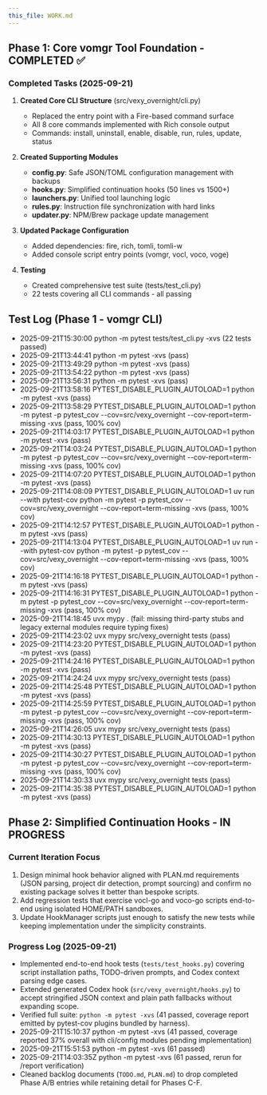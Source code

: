 ```yaml
---
this_file: WORK.md
---
```

## Phase 1: Core vomgr Tool Foundation - COMPLETED ✅

### Completed Tasks (2025-09-21)

1. **Created Core CLI Structure** (src/vexy_overnight/cli.py)
   - Replaced the entry point with a Fire-based command surface
   - All 8 core commands implemented with Rich console output
   - Commands: install, uninstall, enable, disable, run, rules, update, status

2. **Created Supporting Modules**
   - **config.py**: Safe JSON/TOML configuration management with backups
   - **hooks.py**: Simplified continuation hooks (50 lines vs 1500+)
   - **launchers.py**: Unified tool launching logic
   - **rules.py**: Instruction file synchronization with hard links
   - **updater.py**: NPM/Brew package update management

3. **Updated Package Configuration**
   - Added dependencies: fire, rich, tomli, tomli-w
   - Added console script entry points (vomgr, vocl, voco, voge)

4. **Testing**
   - Created comprehensive test suite (tests/test_cli.py)
   - 22 tests covering all CLI commands - all passing

## Test Log (Phase 1 - vomgr CLI)
- 2025-09-21T15:30:00 python -m pytest tests/test_cli.py -xvs (22 tests passed)
- 2025-09-21T13:44:41 python -m pytest -xvs (pass)
- 2025-09-21T13:49:29 python -m pytest -xvs (pass)
- 2025-09-21T13:54:22 python -m pytest -xvs (pass)
- 2025-09-21T13:56:31 python -m pytest -xvs (pass)
- 2025-09-21T13:58:16 PYTEST_DISABLE_PLUGIN_AUTOLOAD=1 python -m pytest -xvs (pass)
- 2025-09-21T13:58:29 PYTEST_DISABLE_PLUGIN_AUTOLOAD=1 python -m pytest -p pytest_cov --cov=src/vexy_overnight --cov-report=term-missing -xvs (pass, 100% cov)
- 2025-09-21T14:03:17 PYTEST_DISABLE_PLUGIN_AUTOLOAD=1 python -m pytest -xvs (pass)
- 2025-09-21T14:03:24 PYTEST_DISABLE_PLUGIN_AUTOLOAD=1 python -m pytest -p pytest_cov --cov=src/vexy_overnight --cov-report=term-missing -xvs (pass, 100% cov)
- 2025-09-21T14:07:20 PYTEST_DISABLE_PLUGIN_AUTOLOAD=1 python -m pytest -xvs (pass)
- 2025-09-21T14:08:09 PYTEST_DISABLE_PLUGIN_AUTOLOAD=1 uv run --with pytest-cov python -m pytest -p pytest_cov --cov=src/vexy_overnight --cov-report=term-missing -xvs (pass, 100% cov)
- 2025-09-21T14:12:57 PYTEST_DISABLE_PLUGIN_AUTOLOAD=1 python -m pytest -xvs (pass)
- 2025-09-21T14:13:04 PYTEST_DISABLE_PLUGIN_AUTOLOAD=1 uv run --with pytest-cov python -m pytest -p pytest_cov --cov=src/vexy_overnight --cov-report=term-missing -xvs (pass, 100% cov)
- 2025-09-21T14:16:18 PYTEST_DISABLE_PLUGIN_AUTOLOAD=1 python -m pytest -xvs (pass)
- 2025-09-21T14:16:31 PYTEST_DISABLE_PLUGIN_AUTOLOAD=1 python -m pytest -p pytest_cov --cov=src/vexy_overnight --cov-report=term-missing -xvs (pass, 100% cov)
- 2025-09-21T14:18:45 uvx mypy . (fail: missing third-party stubs and legacy external modules require typing fixes)
- 2025-09-21T14:23:02 uvx mypy src/vexy_overnight tests (pass)
- 2025-09-21T14:23:20 PYTEST_DISABLE_PLUGIN_AUTOLOAD=1 python -m pytest -xvs (pass)
- 2025-09-21T14:24:16 PYTEST_DISABLE_PLUGIN_AUTOLOAD=1 python -m pytest -xvs (pass)
- 2025-09-21T14:24:24 uvx mypy src/vexy_overnight tests (pass)
- 2025-09-21T14:25:48 PYTEST_DISABLE_PLUGIN_AUTOLOAD=1 python -m pytest -xvs (pass)
- 2025-09-21T14:25:59 PYTEST_DISABLE_PLUGIN_AUTOLOAD=1 python -m pytest -p pytest_cov --cov=src/vexy_overnight --cov-report=term-missing -xvs (pass, 100% cov)
- 2025-09-21T14:26:05 uvx mypy src/vexy_overnight tests (pass)
- 2025-09-21T14:30:13 PYTEST_DISABLE_PLUGIN_AUTOLOAD=1 python -m pytest -xvs (pass)
- 2025-09-21T14:30:27 PYTEST_DISABLE_PLUGIN_AUTOLOAD=1 python -m pytest -p pytest_cov --cov=src/vexy_overnight --cov-report=term-missing -xvs (pass, 100% cov)
- 2025-09-21T14:30:33 uvx mypy src/vexy_overnight tests (pass)
- 2025-09-21T14:35:38 PYTEST_DISABLE_PLUGIN_AUTOLOAD=1 python -m pytest -xvs (pass)

## Phase 2: Simplified Continuation Hooks - IN PROGRESS

### Current Iteration Focus

1. Design minimal hook behavior aligned with PLAN.md requirements (JSON parsing, project dir detection, prompt sourcing) and confirm no existing package solves it better than bespoke scripts.
2. Add regression tests that exercise vocl-go and voco-go scripts end-to-end using isolated HOME/PATH sandboxes.
3. Update HookManager scripts just enough to satisfy the new tests while keeping implementation under the simplicity constraints.

### Progress Log (2025-09-21)

- Implemented end-to-end hook tests (`tests/test_hooks.py`) covering script installation paths, TODO-driven prompts, and Codex context parsing edge cases.
- Extended generated Codex hook (`src/vexy_overnight/hooks.py`) to accept stringified JSON context and plain path fallbacks without expanding scope.
- Verified full suite: `python -m pytest -xvs` (41 passed, coverage report emitted by pytest-cov plugins bundled by harness).
- 2025-09-21T15:10:37 python -m pytest -xvs (41 passed, coverage reported 37% overall with cli/config modules pending implementation)
- 2025-09-21T15:51:53 python -m pytest -xvs (61 passed)
- 2025-09-21T14:03:35Z python -m pytest -xvs (61 passed, rerun for /report verification)
- Cleaned backlog documents (`TODO.md`, `PLAN.md`) to drop completed Phase A/B entries while retaining detail for Phases C-F.
